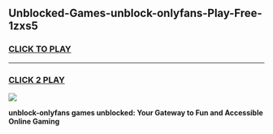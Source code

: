 
## Unblocked-Games-unblock-onlyfans-Play-Free-1zxs5
<h3>
<a href="https://premium76.site?title=unblock-onlyfans&ref=20M">CLICK TO PLAY</a></h3>
<hr>

<h3>
<a href="https://premium76.site?title=unblock-onlyfans&ref=20M">CLICK 2 PLAY</a>
  
</h3>

<a href="https://premium76.site?title=unblock-onlyfans&ref=19M"><img src="https://clearcache.store/games.png"></a>


**unblock-onlyfans games unblocked: Your Gateway to Fun and Accessible Online Gaming**
